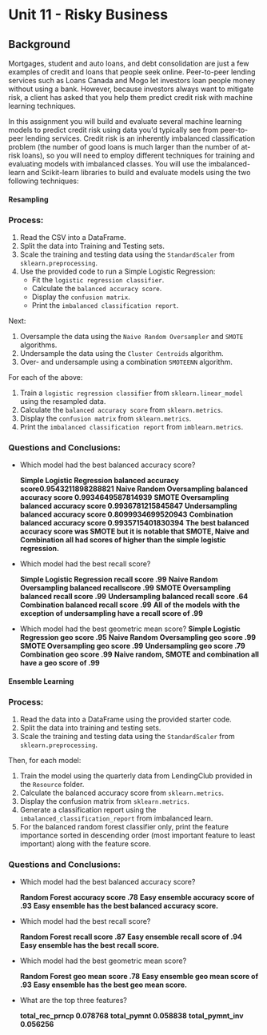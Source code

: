 # Unit 11 - Risky Business

## Background

Mortgages, student and auto loans, and debt consolidation are just a few examples of credit and loans that people seek online. Peer-to-peer lending services such as Loans Canada and Mogo let investors loan people money without using a bank. However, because investors always want to mitigate risk, a client has asked that you help them predict credit risk with machine learning techniques.

In this assignment you will build and evaluate several machine learning models to predict credit risk using data you'd typically see from peer-to-peer lending services. Credit risk is an inherently imbalanced classification problem (the number of good loans is much larger than the number of at-risk loans), so you will need to employ different techniques for training and evaluating models with imbalanced classes. You will use the imbalanced-learn and Scikit-learn libraries to build and evaluate models using the two following techniques:


#### Resampling

### Process:

1. Read the CSV into a DataFrame. 
2. Split the data into Training and Testing sets. 
3. Scale the training and testing data using the `StandardScaler` from `sklearn.preprocessing`. 
4. Use the provided code to run a Simple Logistic Regression:
    * Fit the `logistic regression classifier`.
    * Calculate the `balanced accuracy score`.
    * Display the `confusion matrix`.
    * Print the `imbalanced classification report`.

Next:

1. Oversample the data using the `Naive Random Oversampler` and `SMOTE` algorithms.
2. Undersample the data using the `Cluster Centroids` algorithm.
3. Over- and undersample using a combination `SMOTEENN` algorithm.


For each of the above:

1. Train a `logistic regression classifier` from `sklearn.linear_model` using the resampled data.
2. Calculate the `balanced accuracy score` from `sklearn.metrics`.
3. Display the `confusion matrix` from `sklearn.metrics`.
4. Print the `imbalanced classification report` from `imblearn.metrics`.


### Questions and Conclusions:

* Which model had the best balanced accuracy score?

    **Simple Logistic Regression balanced accuracy score0.9543211898288821**
    **Naive Random Oversampling balanced accuracy score 0.9934649587814939**
    **SMOTE Oversampling balanced accuracy score 0.9936781215845847**
    **Undersampling balanced accuracy score 0.8099934699520943**
    **Combination balanced accuracy score 0.9935715401830394**
    **The best balanced accuracy score was SMOTE but it is notable that SMOTE, Naive and Combination all had scores of higher than the simple logistic regression.**
    
* Which model had the best recall score?

    **Simple Logistic Regression recall score .99**
    **Naive Random Oversampling balanced recallscore .99**
    **SMOTE Oversampling balanced recall score .99**
    **Undersampling balanced recall score .64**
    **Combination balanced recall score .99**
    **All of the models with the exception of undersampling have a recall score of .99**

* Which model had the best geometric mean score?
    **Simple Logistic Regression geo score .95**
    **Naive Random Oversampling geo score .99**
    **SMOTE Oversampling geo score .99**
    **Undersampling geo score .79**
    **Combination geo score .99**
    **Naive random, SMOTE and combination all have a geo score of .99**
    
#### Ensemble Learning

### Process:

1. Read the data into a DataFrame using the provided starter code.
2. Split the data into training and testing sets.
3. Scale the training and testing data using the `StandardScaler` from `sklearn.preprocessing`.


Then, for each model:

1. Train the model using the quarterly data from LendingClub provided in the `Resource` folder.
2. Calculate the balanced accuracy score from `sklearn.metrics`.
3. Display the confusion matrix from `sklearn.metrics`.
4. Generate a classification report using the `imbalanced_classification_report` from imbalanced learn.
5. For the balanced random forest classifier only, print the feature importance sorted in descending order (most important feature to least important) along with the feature score.


### Questions and Conclusions:

* Which model had the best balanced accuracy score?

    **Random Forest accuracy score .78**
    **Easy ensemble accuracy score of .93**
    **Easy ensemble has the best balanced accuracy score.**
    
* Which model had the best recall score?

    **Random Forest recall score .87**
    **Easy ensemble recall score of .94**
    **Easy ensemble has the best recall score.**
    
* Which model had the best geometric mean score?

    **Random Forest geo mean score .78**
    **Easy ensemble geo mean score of .93**
    **Easy ensemble has the best geo mean score.**

* What are the top three features?

    **total_rec_prncp 0.078768**
    **total_pymnt 0.058838**
    **total_pymnt_inv 0.056256**